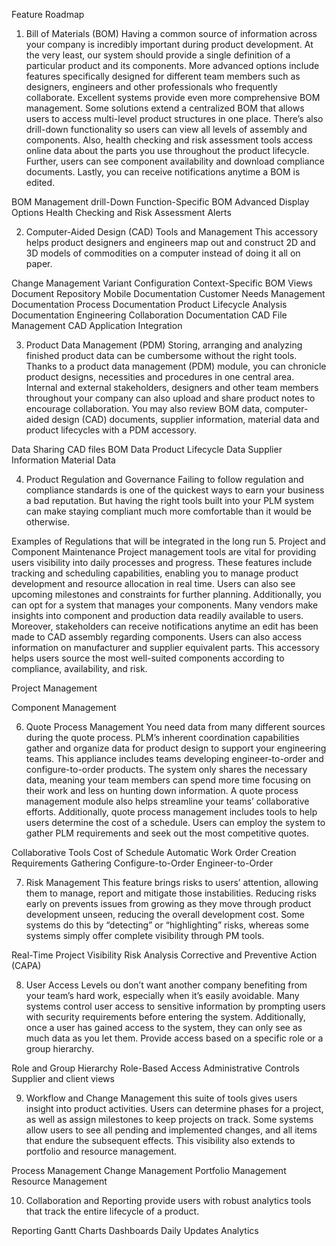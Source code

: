 
Feature Roadmap
1. Bill of Materials (BOM)
Having a common source of information across your company is incredibly important during product development. At the very least, our system should provide a single definition of a particular product and its components. More advanced options include features specifically designed for different team members such as designers, engineers and other professionals who frequently collaborate. Excellent systems provide even more comprehensive BOM management. Some solutions extend a centralized BOM that allows users to access multi-level product structures in one place. There’s also drill-down functionality so users can view all levels of assembly and components. Also, health checking and risk assessment tools access online data about the parts you use throughout the product lifecycle. Further, users can see component availability and download compliance documents. Lastly, you can receive notifications anytime a BOM is edited.

 BOM Management
 drill-Down
 Function-Specific BOM
 Advanced Display Options
 Health Checking and Risk Assessment
 Alerts
 
2. Computer-Aided Design (CAD) Tools and Management
This accessory helps product designers and engineers map out and construct 2D and 3D models of commodities on a computer instead of doing it all on paper.

 Change Management
 Variant Configuration
 Context-Specific BOM Views
 Document Repository
 Mobile Documentation
 Customer Needs Management Documentation
 Process Documentation
 Product Lifecycle Analysis Documentation
 Engineering Collaboration Documentation
 CAD File Management
 CAD Application Integration
 
3. Product Data Management (PDM)
Storing, arranging and analyzing finished product data can be cumbersome without the right tools. Thanks to a product data management (PDM) module, you can chronicle product designs, necessities and procedures in one central area. Internal and external stakeholders, designers and other team members throughout your company can also upload and share product notes to encourage collaboration. You may also review BOM data, computer-aided design (CAD) documents, supplier information, material data and product lifecycles with a PDM accessory.

 Data Sharing
 CAD files
 BOM Data
 Product Lifecycle Data
 Supplier Information
 Material Data
 
4. Product Regulation and Governance
Failing to follow regulation and compliance standards is one of the quickest ways to earn your business a bad reputation. But having the right tools built into your PLM system can make staying compliant much more comfortable than it would be otherwise.

Examples of Regulations that will be integrated in the long run
5. Project and Component Maintenance
Project management tools are vital for providing users visibility into daily processes and progress. These features include tracking and scheduling capabilities, enabling you to manage product development and resource allocation in real time. Users can also see upcoming milestones and constraints for further planning. Additionally, you can opt for a system that manages your components. Many vendors make insights into component and production data readily available to users. Moreover, stakeholders can receive notifications anytime an edit has been made to CAD assembly regarding components. Users can also access information on manufacturer and supplier equivalent parts. This accessory helps users source the most well-suited components according to compliance, availability, and risk.

 Project Management

 Component Management

6. Quote Process Management
You need data from many different sources during the quote process. PLM’s inherent coordination capabilities gather and organize data for product design to support your engineering teams. This appliance includes teams developing engineer-to-order and configure-to-order products. The system only shares the necessary data, meaning your team members can spend more time focusing on their work and less on hunting down information. A quote process management module also helps streamline your teams’ collaborative efforts. Additionally, quote process management includes tools to help users determine the cost of a schedule. Users can employ the system to gather PLM requirements and seek out the most competitive quotes.

 Collaborative Tools
 Cost of Schedule
 Automatic Work Order Creation
 Requirements Gathering
 Configure-to-Order
 Engineer-to-Order
 
7. Risk Management
This feature brings risks to users’ attention, allowing them to manage, report and mitigate those instabilities. Reducing risks early on prevents issues from growing as they move through product development unseen, reducing the overall development cost. Some systems do this by “detecting” or “highlighting” risks, whereas some systems simply offer complete visibility through PM tools.

 Real-Time Project Visibility
 Risk Analysis
 Corrective and Preventive Action (CAPA)
 
8. User Access Levels
ou don’t want another company benefiting from your team’s hard work, especially when it’s easily avoidable. Many systems control user access to sensitive information by prompting users with security requirements before entering the system. Additionally, once a user has gained access to the system, they can only see as much data as you let them. Provide access based on a specific role or a group hierarchy.

 Role and Group Hierarchy
 Role-Based Access
 Administrative Controls
 Supplier and client views
 
9. Workflow and Change Management
this suite of tools gives users insight into product activities. Users can determine phases for a project, as well as assign milestones to keep projects on track. Some systems allow users to see all pending and implemented changes, and all items that endure the subsequent effects. This visibility also extends to portfolio and resource management.

 Process Management
 Change Management
 Portfolio Management
 Resource Management
 
10. Collaboration and Reporting
provide users with robust analytics tools that track the entire lifecycle of a product.

 Reporting
 Gantt Charts
 Dashboards
 Daily Updates
 Analytics

